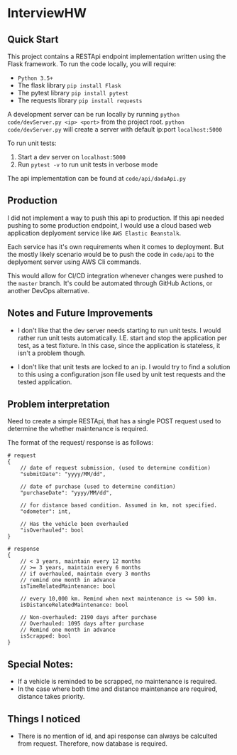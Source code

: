 # InterviewHW

## Quick Start
This project contains a RESTApi endpoint implementation written using the Flask framework. To run the code locally, you will require:
* `Python 3.5+`
* The flask library `pip install Flask`
* The pytest library `pip install pytest`
* The requests library `pip install requests`

A development server can be run locally by running `python code/devServer.py <ip> <port>` from the project root. `python code/devServer.py` will create a server with default ip:port `localhost:5000`

To run unit tests:
1. Start a dev server on `localhost:5000`
2. Run `pytest -v` to run unit tests in verbose mode

The api implementation can be found at `code/api/dadaApi.py`

## Production
I did not implement a way to push this api to production. If this api needed pushing to some production endpoint, I would use a cloud based web application deplyoment service like `AWS Elastic Beanstalk`.

Each service has it's own requirements when it comes to deployment. But the mostly likely scenario would be to push the code in `code/api` to the deplyoment server using AWS Cli commands. 

This would allow for CI/CD integration whenever changes were pushed to the `master` branch. It's could be automated through GitHub Actions, or another DevOps alternative. 

## Notes and Future Improvements
* I don't like that the dev server needs starting to run unit tests. I would rather run unit tests automatically. I.E. start and stop the application per test, as a test fixture. In this case, since the application is stateless, it isn't a problem though. 

* I don't like that unit tests are locked to an ip. I would try to find a solution to this using a configuration json file used by unit test requests and the tested application. 

## Problem interpretation
Need to create a simple RESTApi, that has a single POST request used to determine the whether maintenance is required. 

The format of the request/ response is as follows:

```
# request
{
    // date of request submission, (used to determine condition)
    "submitDate": "yyyy/MM/dd",

    // date of purchase (used to determine condition)
    "purchaseDate": "yyyy/MM/dd",

    // for distance based condition. Assumed in km, not specified. 
    "odometer": int,

    // Has the vehicle been overhauled
    "isOverhauled": bool
}

# response
{
    // < 3 years, maintain every 12 months
    // >= 3 years, maintain every 6 months
    // if overhauled, maintain every 3 months
    // remind one month in advance
    isTimeRelatedMaintenance: bool
    
    // every 10,000 km. Remind when next maintenance is <= 500 km.
    isDistanceRelatedMaintenance: bool
    
    // Non-overhauled: 2190 days after purchase
    // Overhauled: 1095 days after purchase
    // Remind one month in advance
    isScrapped: bool
}
```

## Special Notes:
* If a vehicle is reminded to be scrapped, no maintenance is required. 
* In the case where both time and distance maintenance are required, distance takes priority.  

## Things I noticed
* There is no mention of id, and api response can always be calculted from request. Therefore, now database is required. 
